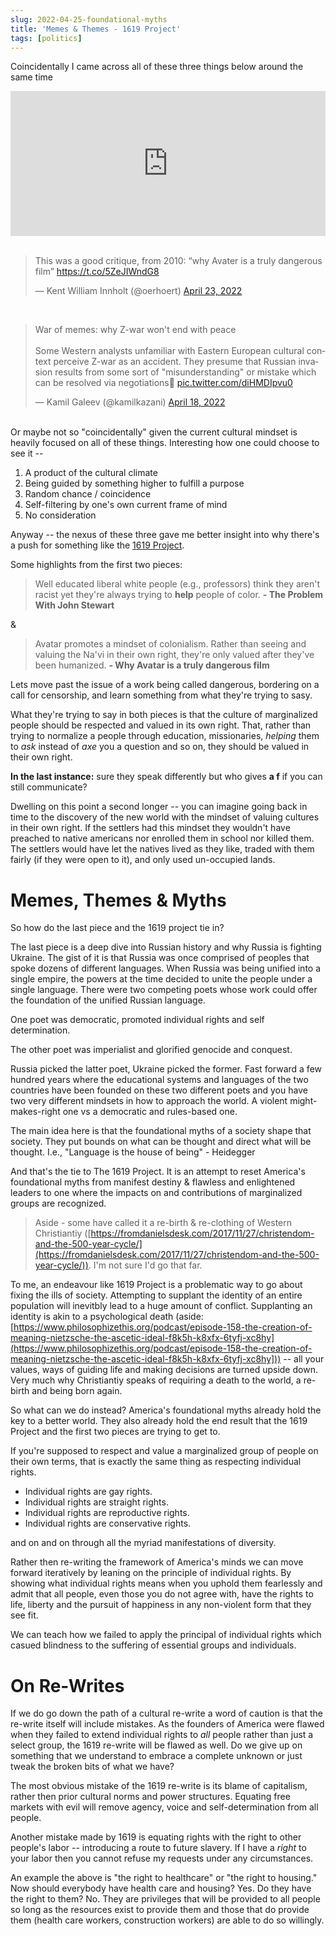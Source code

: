 ```yaml
---
slug: 2022-04-25-foundational-myths
title: 'Memes & Themes - 1619 Project'
tags: [politics]
---
```

Coincidentally I came across all of these three things below around the same time

<iframe style={{borderRadius:12}} src="https://open.spotify.com/embed/episode/2fX9FG3l002rHyMRdOFw6D?utm_source=generator" width="100%" height="232" frameBorder="0" allowfullscreen="" allow="autoplay; clipboard-write; encrypted-media; fullscreen; picture-in-picture"></iframe>

<br/>
<br/>

<blockquote class="twitter-tweet"><p lang="en" dir="ltr">This was a good critique, from 2010: “why Avater is a truly dangerous film” <a href="https://t.co/5ZeJIWndG8">https://t.co/5ZeJIWndG8</a></p>&mdash; Kent William Innholt (@oerhoert) <a href="https://twitter.com/oerhoert/status/1517801045455478784?ref_src=twsrc%5Etfw">April 23, 2022</a></blockquote>

<br/>

<blockquote class="twitter-tweet"><p lang="en" dir="ltr">War of memes: why Z-war won&#39;t end with peace<br/><br/>Some Western analysts unfamiliar with Eastern European cultural context perceive Z-war as an accident. They presume that Russian invasion results from some sort of &quot;misunderstanding&quot; or mistake which can be resolved via negotiations🧵 <a href="https://t.co/diHMDIpvu0">pic.twitter.com/diHMDIpvu0</a></p>&mdash; Kamil Galeev (@kamilkazani) <a href="https://twitter.com/kamilkazani/status/1516162437455654913?ref_src=twsrc%5Etfw">April 18, 2022</a></blockquote>

<br/>
Or maybe not so "coincidentally" given the current cultural mindset is heavily focused on all of these things. Interesting how one could choose to see it --

1. A product of the cultural climate
2. Being guided by something higher to fulfill a purpose
3. Random chance / coincidence
4. Self-filtering by one's own current frame of mind
5. No consideration


Anyway -- the nexus of these three gave me better insight into why there's a push for something like the [1619 Project](https://en.wikipedia.org/wiki/The_1619_Project).

Some highlights from the first two pieces:

> Well educated liberal white people (e.g., professors) think they aren't racist yet they're always trying to **help** people of color. **- The Problem With John Stewart**

&

> Avatar promotes a mindset of colonialism. Rather than seeing and valuing the Na'vi in their own right, they're only valued after they've been humanized. **- Why Avatar is a truly dangerous film**

Lets move past the issue of a work being called dangerous, bordering on a call for censorship, and learn something from what they're trying to sasy.

What they're trying to say in both pieces is that the culture of marginalized people should be respected and valued in its own right. That, rather than trying to normalize a people through education, missionaries, _helping_ them to *ask* instead of *axe* you a question and so on, they should be valued in their own right.

**In the last instance:** sure they speak differently but who gives **a f** if you can still communicate?

Dwelling on this point a second longer -- you can imagine going back in time to the discovery of the new world with the mindset of valuing cultures in their own right. If the settlers had this mindset they wouldn't have preached to native americans nor enrolled them in school nor killed them. The settlers would have let the natives lived as they like, traded with them fairly (if they were open to it), and only used un-occupied lands.

# Memes, Themes & Myths

So how do the last piece and the 1619 project tie in?

The last piece is a deep dive into Russian history and why Russia is fighting Ukraine. The gist of it is that Russia was once comprised of peoples that spoke dozens of different languages. When Russia was being unified into a single empire, the powers at the time decided to unite the people under a single language. There were two competing poets whose work could offer the foundation of the unified Russian language.

One poet was democratic, promoted individual rights and self determination.

The other poet was imperialist and glorified genocide and conquest.

Russia picked the latter poet, Ukraine picked the former. Fast forward a few hundred years where the educational systems and languages of the two countries have been founded on these two different poets and you have two very different mindsets in how to approach the world. A violent might-makes-right one vs a democratic and rules-based one.

The main idea here is that the foundational myths of a society shape that society. They put bounds on what can be thought and direct what will be thought. I.e., "Language is the house of being" - Heidegger

And that's the tie to The 1619 Project. It is an attempt to reset America's foundational myths from manifest destiny & flawless and enlightened leaders to one where the impacts on and contributions of marginalized groups are recognized.

> Aside - some have called it a re-birth & re-clothing of Western Christiantiy ([https://fromdanielsdesk.com/2017/11/27/christendom-and-the-500-year-cycle/](https://fromdanielsdesk.com/2017/11/27/christendom-and-the-500-year-cycle/)). I'm not sure I'd go that far.

To me, an endeavour like 1619 Project is a problematic way to go about fixing the ills of society. Attempting to supplant the identity of an entire population will inevitbly lead to a huge amount of conflict. Supplanting an identity is akin to a psychological death (aside: [https://www.philosophizethis.org/podcast/episode-158-the-creation-of-meaning-nietzsche-the-ascetic-ideal-f8k5h-k8xfx-6tyfj-xc8hy](https://www.philosophizethis.org/podcast/episode-158-the-creation-of-meaning-nietzsche-the-ascetic-ideal-f8k5h-k8xfx-6tyfj-xc8hy])) -- all your values, ways of guiding life and making decisions are turned upside down. Very much why Christiantiy speaks of requiring a death to the world, a re-birth and being born again.

So what can we do instead? America's foundational myths already hold the key to a better world. They also already hold the end result that the 1619 Project and the first two pieces are trying to get to.

If you're supposed to respect and value a marginalized group of people on their own terms, that is exactly the same thing as respecting individual rights.

* Individual rights are gay rights.
* Individual rights are straight rights.
* Individual rights are reproductive rights.
* Individual rights are conservative rights.

and on and on through all the myriad manifestations of diversity.

Rather then re-writing the framework of America's minds we can move forward iteratively by leaning on the principle of individual rights. By showing what individual rights means when you uphold them fearlessly and admit that all people, even those you do not agree with, have the rights to life, liberty and the pursuit of happiness in any non-violent form that they see fit.

We can teach how we failed to apply the principal of individual rights which casued blindness to the suffering of essential groups and individuals.

# On Re-Writes

If we do go down the path of a cultural re-write a word of caution is that the re-write itself will include mistakes. As the founders of America were flawed when they failed to extend individual rights to _all_ people rather than just a select group, the 1619 re-write will be flawed as well. Do we give up on something that we understand to embrace a complete unknown or just tweak the broken bits of what we have?

The most obvious mistake of the 1619 re-write is its blame of capitalism, rather then prior cultural norms and power structures. Equating free markets with evil will remove agency, voice and self-determination from all people.

Another mistake made by 1619 is equating rights with the right to other people's labor -- introducing a route to future slavery. If I have a _right_ to your labor then you cannot refuse my requests under any circumstances.

An example the above is "the right to healthcare" or "the right to housing." Now should everybody have health care and housing? Yes. Do they have the right to them? No. They are privileges that will be provided to all people so long as the resources exist to provide them and those that do provide them (health care workers, construction workers) are able to do so willingly.
